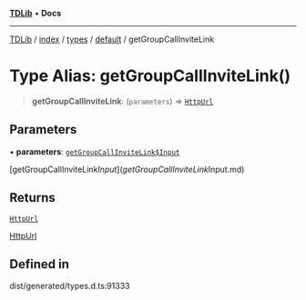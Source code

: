 [**TDLib**](../../../../../../README.md) • **Docs**

***

[TDLib](../../../../../../modules.md) / [index](../../../../../README.md) / [types](../../../README.md) / [default](../README.md) / getGroupCallInviteLink

# Type Alias: getGroupCallInviteLink()

> **getGroupCallInviteLink**: (`parameters`) => [`HttpUrl`](HttpUrl.md)

## Parameters

• **parameters**: [`getGroupCallInviteLink$Input`](getGroupCallInviteLink$Input.md)

[getGroupCallInviteLink$Input](getGroupCallInviteLink$Input.md)

## Returns

[`HttpUrl`](HttpUrl.md)

[HttpUrl](HttpUrl.md)

## Defined in

dist/generated/types.d.ts:91333
